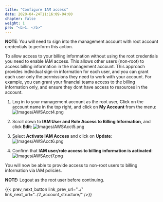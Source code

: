 ```yaml
---
title: "Configure IAM access"
date: 2020-04-24T11:16:09-04:00
chapter: false
weight: 1
pre: "<b>1. </b>"
---
```

**NOTE**: You will need to sign into the management account with root account credentials to perform this action.

To allow access to your billing information without using the root credentials you need to enable IAM access. This allows other users (non-root) to access billing information in the management account. This approach provides individual sign-in information for each user, and you can grant each user only the permissions they need to work with your account. For example, you can grant your financial teams access to the billing information only, and ensure they dont have access to resources in the account. 


1. Log in to your management account as the root user, Click on the account name in the top right, and click on **My Account** from the menu:
![Images/AWSAcct4.png](/Cost/100_1_AWS_Account_Setup/Images/AWSAcct4.png)

2. Scroll down to **IAM User and Role Access to Billing Information**, and click **Edit**:
![Images/AWSAcct5.png](/Cost/100_1_AWS_Account_Setup/Images/AWSAcct5.png)

3. Select **Activate IAM Access** and click on **Update**:
![Images/AWSAcct6.png](/Cost/100_1_AWS_Account_Setup/Images/AWSAcct6.png)

4. Confirm that **IAM user/role access to billing information is activated**:
![Images/AWSAcct7.png](/Cost/100_1_AWS_Account_Setup/Images/AWSAcct7.png)

You will now be able to provide access to non-root users to billing information via IAM policies.

**NOTE:** Logout as the root user before continuing.

{{< prev_next_button link_prev_url="../" link_next_url="../2_account_structure/" />}}

